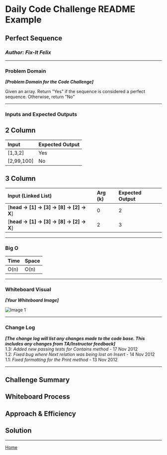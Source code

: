 # Daily Code Challenge README Example

## Perfect Sequence

### *Author: Fix-It Felix*

---

### Problem Domain

***[Problem Domain for the Code Challenge]***

Given an array. Return "Yes" if the sequence is considered a perfect sequence. Otherwise, return "No"

---

### Inputs and Expected Outputs

## 2 Column

| Input | Expected Output |
| :----------- | :----------- |
| [1,3,2] | Yes |
| [2,99,100] | No |

## 3 Column

| Input (**Linked List**) | Arg (**k**) | Expected Output |
| :----------- | :----------- | :----------- |
| [**head -> [1] -> [3] -> [8] -> [2] -> X**] | 0 | 2 |
| [**head -> [1] -> [3] -> [8] -> [2] -> X**] | 2 | 3 |

---

### Big O

| Time | Space |
| :----------- | :----------- |
| O(n) | O(n) |

---

### Whiteboard Visual

***[Your Whiteboard Image]***

![Image 1](https://via.placeholder.com/750x500)

---

### Change Log

***[The change log will list any changes made to the code base. This includes any changes from TA/Instructor feedback]***  
1.3: *Added new passing tests for Contains method* - 17 Nov 2012  
1.2: *Fixed bug where Next relation was being lost on Insert* - 14 Nov 2012  
1.1: *Fixed formatting for the Print method* - 13 Nov 2012  

---

## Challenge Summary

<!-- Description of the challenge -->

## Whiteboard Process

<!-- Embedded whiteboard image -->

## Approach & Efficiency

<!-- What approach did you take? Why? What is the Big O space/time for this approach? -->

## Solution

<!-- Show how to run your code, and examples of it in action -->

---

[Home](/README.md)